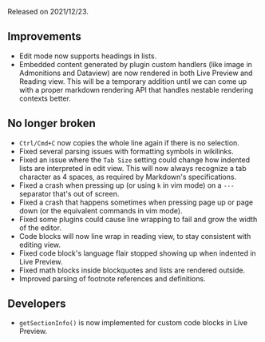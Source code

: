 Released on 2021/12/23.

## Improvements

- Edit mode now supports headings in lists.
- Embedded content generated by plugin custom handlers (like image in Admonitions and Dataview) are now rendered in both Live Preview and Reading view. This will be a temporary addition until we can come up with a proper markdown rendering API that handles nestable rendering contexts better.

## No longer broken

- `Ctrl/Cmd+C` now copies the whole line again if there is no selection.
- Fixed several parsing issues with formatting symbols in wikilinks.
- Fixed an issue where the `Tab Size` setting could change how indented lists are interpreted in edit view. This will now always recognize a tab character as 4 spaces, as required by Markdown's specifications.
- Fixed a crash when pressing up (or using `k` in vim mode) on a `---` separator that's out of screen.
- Fixed a crash that happens sometimes when pressing page up or page down (or the equivalent commands in vim mode).
- Fixed some plugins could cause line wrapping to fail and grow the width of the editor.
- Code blocks will now line wrap in reading view, to stay consistent with editing view.
- Fixed code block's language flair stopped showing up when indented in Live Preview.
- Fixed math blocks inside blockquotes and lists are rendered outside.
- Improved parsing of footnote references and definitions.

## Developers

- `getSectionInfo()` is now implemented for custom code blocks in Live Preview.
